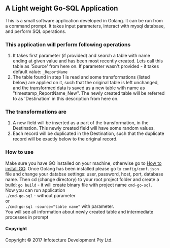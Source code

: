 ## A Light weight Go-SQL Application
This is a small software application developed in Golang. It can be run from a command prompt. It takes input parameters, interact with mysql database, and perform SQL operations.

### This application will perform following operations
1. It takes first parameter (if provided) and search a table with name ending at given value and has been most recently created. Lets call this table as 'Source' from here on. If parameter wasn't provided - it takes default value: `_ReportName`
2. The table found in step 1 is read and some transformations (listed below) are applied on it, such that the original table is left unchanged, and the transformed data is saved as a new table with name as "timestamp_ReportName_New". The newly created table will be referred to as 'Destination' in this description from here on.

### The transformations are
1. A new field will be inserted as a part of the transformation, in the Destination. This newly created field will have some random values.
2. Each record will be duplicated in the Destination, such that the duplicate record will be exactly below to the original record.

### How to use
Make sure you have GO installed on your machine, otherwise go to [How to install GO](https://golang.org/doc/install). Once Golang has been installed please go to `config/conf.json` file and change your databse settings: user, password, host, port, database name. Then cd (change directory) to your root project folder and create a build: `go build` - it will create binary file with project name `cmd-go-sql`.<br>
Now you can run application<br>
`./cmd-go-sql` - without parameter<br>
or<br>
`./cmd-go-sql -source="table name"` with parameter.<br>
You will see all information about newly created table and intermediate processes in prompt

#### Copyright
Copyright © 2017 Infotecture Development Pty Ltd.
